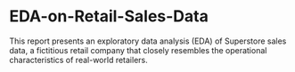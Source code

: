 # EDA-on-Retail-Sales-Data
This report presents an exploratory data analysis (EDA) of Superstore sales data, a fictitious retail company that closely resembles the operational characteristics of real-world retailers. 
